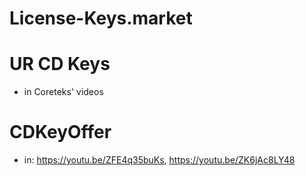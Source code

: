 # License-Keys.market
# UR CD Keys
- in Coreteks' videos
# CDKeyOffer
- in: https://youtu.be/ZFE4q35buKs, https://youtu.be/ZK6jAc8LY48
